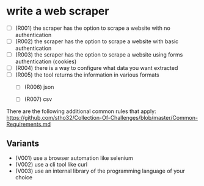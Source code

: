 # write a web scraper

- [ ] (R001) the scraper has the option to scrape a website with no authentication
- [ ] (R002) the scraper has the option to scrape a website with basic authentication
- [ ] (R003) the scraper has the option to scrape a website using forms authentication (cookies)
- [ ] (R004) there is a way to configure what data you want extracted
- [ ] (R005) the tool returns the information in various formats
  - [ ] (R006) json
  - [ ] (R007) csv


There are the following additional common rules that apply:
https://github.com/stho32/Collection-Of-Challenges/blob/master/Common-Requirements.md

## Variants

 - (V001) use a browser automation like selenium
 - (V002) use a cli tool like curl
 - (V003) use an internal library of the programming language of your choice
 
